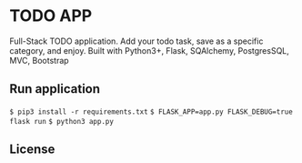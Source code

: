 # TODO APP
Full-Stack TODO application. Add your todo task, save as a specific category, and enjoy. Built with Python3+, Flask, SQAlchemy, PostgresSQL, MVC, Bootstrap

## Run application
`$ pip3 install -r requirements.txt`
`$ FLASK_APP=app.py FLASK_DEBUG=true flask run`
`$ python3 app.py`

## License
